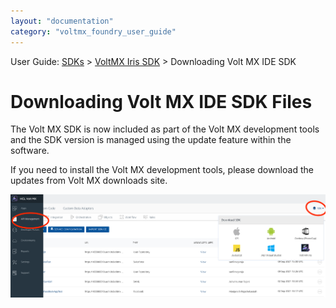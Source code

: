 ```yaml
---
layout: "documentation"
category: "voltmx_foundry_user_guide"
---
```

                             

User Guide: [SDKs](../Foundry_SDKs.html) > [VoltMX Iris SDK](Installing_VoltMXJS_SDK.html) > Downloading Volt MX IDE SDK

Downloading Volt MX IDE SDK Files
=================================

The Volt MX SDK is now included as part of the Volt MX development tools and the SDK version is managed using the update feature within the software.

If you need to install the Volt MX development tools, please download the updates from Volt MX downloads site.

<a href="../Resources/Images/OnPrem/VoltMXJS-SDKs.png" target="_blank"><img src="../Resources/Images/OnPrem/VoltMXJS-SDKs.png"></a>
